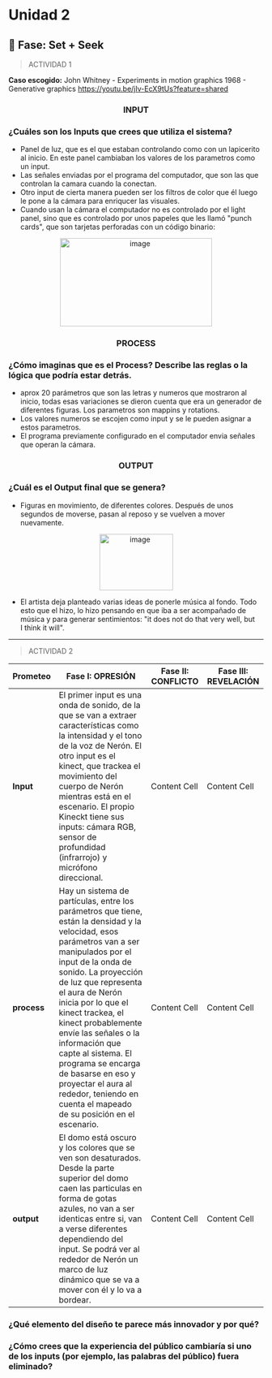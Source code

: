 # Unidad 2

## 🔎 Fase: Set + Seek

> ACTIVIDAD 1

**Caso escogido:** John Whitney - Experiments in motion graphics 1968 - Generative graphics https://youtu.be/jIv-EcX9tUs?feature=shared

### <p align=center> INPUT </p>

### ¿Cuáles son los Inputs que crees que utiliza el sistema?

- Panel de luz, que es el que estaban controlando como con un lapicerito al inicio. En este panel cambiaban los valores de los parametros como un input.
- Las señales enviadas por el programa del computador, que son las que controlan la camara cuando la conectan.
- Otro input de cierta manera pueden ser los filtros de color que él luego le pone a la cámara para enriqucer las visuales.
- Cuando usan la cámara el computador no es controlado por el light panel, sino que es controlado por unos papeles que les llamó "punch cards", que son tarjetas perforadas con un código binario:

<p align=center>
<img width="300" height="174" alt="image" src="https://github.com/user-attachments/assets/30f19363-f7f3-4553-a770-02510df4e5f4" />
 </p>

### <p align=center> PROCESS </p>

### ¿Cómo imaginas que es el Process? Describe las reglas o la lógica que podría estar detrás.

- aprox 20 parámetros que son las letras y numeros que mostraron al inicio, todas esas variaciones se dieron cuenta que era un generador de diferentes figuras. Los parametros son mappins y rotations.
- Los valores numeros se escojen como input y se le pueden asignar a estos parametros.
- El programa previamente configurado en el computador envia señales que operan la cámara.

### <p align=center> OUTPUT </p>

### ¿Cuál es el Output final que se genera?

- Figuras en movimiento, de diferentes colores. Después de unos segundos de moverse, pasan al reposo y se vuelven a mover nuevamente.

<p align=center>
<img width="145" height="111" alt="image" src="https://github.com/user-attachments/assets/e4fc3481-58cb-495e-94ea-67277a37492e" />
</p>

- El artista deja planteado varias ideas de ponerle música al fondo. Todo esto que el hizo, lo hizo pensando en que iba a ser acompañado de música y para generar sentimientos: "it does not do that very well, but I think it will".

------------------------------------------------------------------------------------------------------------------------------

> ACTIVIDAD 2

| Prometeo  | Fase I: OPRESIÓN| Fase II: CONFLICTO  | Fase III: REVELACIÓN |
| ------------- | ------------- | ------------- | ------------- |
| **Input**  | El primer input es una onda de sonido, de la que se van a extraer características como la intensidad y el tono de la voz de Nerón. El otro input es el kinect, que trackea el movimiento del cuerpo de Nerón mientras está en el escenario. El propio Kineckt tiene sus inputs: cámara RGB, sensor de profundidad (infrarrojo) y micrófono direccional.  | Content Cell  | Content Cell  |
| **process** | Hay un sistema de partículas, entre los parámetros que tiene, están la densidad y la velocidad, esos parámetros van a ser manipulados por el input de la onda de sonido. La proyección de luz que representa el aura de Nerón inicia por lo que el kinect trackea, el kinect probablemente envíe las señales o la información que capte al sistema. El programa se encarga de basarse en eso y proyectar el aura al rededor, teniendo en cuenta el mapeado de su posición en el escenario.  | Content Cell  | Content Cell  |
| **output** | El domo está oscuro y los colores que se ven son desaturados. Desde la parte superior del domo caen las particulas en forma de gotas azules, no van a ser identicas entre si, van a verse diferentes dependiendo del input. Se podrá ver al rededor de Nerón un marco de luz dinámico que se va a mover con él y lo va a bordear.  | Content Cell  | Content Cell  |


### ¿Qué elemento del diseño te parece más innovador y por qué? 
### ¿Cómo crees que la experiencia del público cambiaría si uno de los inputs (por ejemplo, las palabras del público) fuera eliminado?


